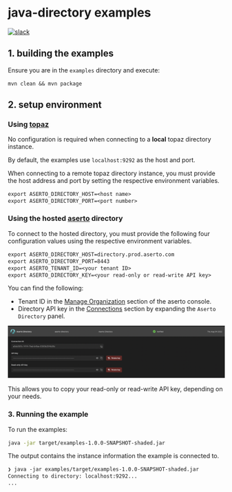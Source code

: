 # java-directory examples
[![slack](https://img.shields.io/badge/slack-Aserto%20Community-brightgreen)](https://asertocommunity.slack.com)


## 1. building the examples

Ensure you are in the `examples` directory and execute:

```
mvn clean && mvn package
```

## 2. setup environment

### Using [topaz](https://topaz.sh)

No configuration is required when connecting to a **local** topaz directory instance. 

By default, the examples use `localhost:9292` as the host and port.

When connecting to a remote topaz directory instance, you must provide the host address and port by setting the respective environment variables.

```
export ASERTO_DIRECTORY_HOST=<host name>
export ASERTO_DIRECTORY_PORT=<port number>

```

### Using the hosted [aserto](https://console.aserto.com) directory 

To connect to the hosted directory, you must provide the following four configuration values using the respective environment variables.


```
export ASERTO_DIRECTORY_HOST=directory.prod.aserto.com
export ASERTO_DIRECTORY_PORT=8443
export ASERTO_TENANT_ID=<your tenant ID>
export ASERTO_DIRECTORY_KEY=<your read-only or read-write API key>

```

You can find the following: 

* Tenant ID in the [Manage Organization](https://console.aserto.com/ui/manage-tenant?selected=SETTINGS) section of the aserto console.
* Directory API key in the [Connections](https://console.aserto.com/ui/connections) section by expanding the `Aserto Directory` panel.

![](./directory-connection.png)

This allows you to copy your read-only or read-write API key, depending on your needs.


### 3. Running the example

To run the examples:

```bash
java -jar target/examples-1.0.0-SNAPSHOT-shaded.jar
```

The output contains the instance information the example is connected to.

```
❯ java -jar examples/target/examples-1.0.0-SNAPSHOT-shaded.jar
Connecting to directory: localhost:9292...
...
```
